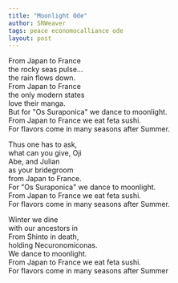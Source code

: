 ```yaml
---
title: "Moonlight Ode"
author: SRWeaver
tags: peace economocalliance ode
layout: post
---
```

From Japan to France<br />
the rocky seas pulse...<br />
the rain flows down.<br />
From Japan to France<br />
the only modern states<br />
love their manga.<br />
But for "Os Suraponica" we dance to moonlight.<br />
From Japan to France we eat feta sushi.<br />
For flavors come in many seasons after Summer.<br />

Thus one has to ask,<br />
what can you give, Oji<br />
Abe, and Julian<br />
as your bridegroom<br />
from Japan to France.<br />
For "Os Suraponica" we dance to moonlight.<br />
From Japan to France we eat feta sushi.<br />
For flavors come in many seasons after Summer.<br />

Winter we dine<br />
with our ancestors in<br />
From Shinto in death,<br />
holding Necuronomiconas.<br />
We dance to moonlight.<br />
From Japan to France we eat feta sushi.<br />
For flavors come in many seasons after Summer
